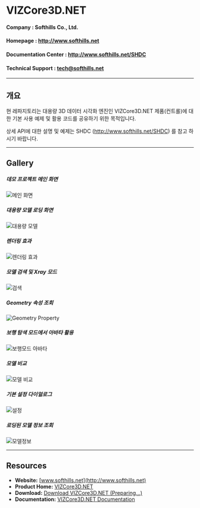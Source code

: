 # VIZCore3D.NET

#### Company : Softhills Co., Ltd.
#### Homepage : http://www.softhills.net
#### Documentation Center : http://www.softhills.net/SHDC
#### Technical Support : tech@softhills.net
***
## 개요

현 레파지토리는 대용량 3D 데이터 시각화 엔진인 VIZCore3D.NET 제품(컨트롤)에 대한 기본 사용 예제 및 활용 코드를 공유하기 위한 목적입니다.

상세 API에 대한 설명 및 예제는 SHDC (http://www.softhills.net/SHDC) 를 참고 하시기 바랍니다.
***

## Gallery
##### 데모 프로젝트 메인 화면
![메인 화면](./Gallery/VIZCore3D.NET.Main.png)

##### 대용량 모델 로딩 화면
![대용량 모델](./Gallery/VIZCore3D.NET.LargeModel.png)

##### 렌더링 효과
![렌더링 효과](./Gallery/VIZCore3D.NET.Rendering.png)

##### 모델 검색 및 Xray 모드
![검색](./Gallery/VIZCore3D.NET.Search.png)

##### Geometry 속성 조회
![Geometry Property](./Gallery/VIZCore3D.NET.GeometryProperty.png)

##### 보행 탐색 모드에서 아바타 활용
![보행모드 아바타](./Gallery/VIZCore3D.NET.Avatar.png)

##### 모델 비교
![모델 비교](./Gallery/VIZCore3D.NET.ModelComparison.png)

##### 기본 설정 다이얼로그
![설정](./Gallery/VIZCore3D.NET.Setting.png)

##### 로딩된 모델 정보 조회
![모델정보](./Gallery/VIZCore3D.NET.About.png)
***


## Resources

+ **Website:** [www.softhills.net](http://www.softhills.net)
+ **Product Home:** [VIZCore3D.NET](http://www.softhills.net/vizzard.html)
+ **Download:** [Download VIZCore3D.NET (Preparing...)](http://www.softhills.net/downloads/VIZCore3D.NET)
+ **Documentation:** [VIZCore3D.NET Documentation](http://www.softhills.net/SHDC)
